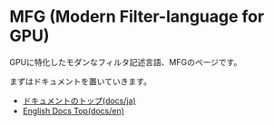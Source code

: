 # MFG (Modern Filter-language for GPU)

GPUに特化したモダンなフィルタ記述言語、MFGのページです。

まずはドキュメントを置いていきます。

- [ドキュメントのトップ(docs/ja)](docs/ja/)
- [English Docs Top(docs/en)](docs/en/)
